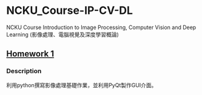 # NCKU_Course-IP-CV-DL

NCKU Course Introduction to Image Processing, Computer Vision and Deep Learning (影像處理、電腦視覺及深度學習概論)

## [Homework 1](/Hw1)

### Description

利用python撰寫影像處理基礎作業，並利用PyQt製作GUI介面。